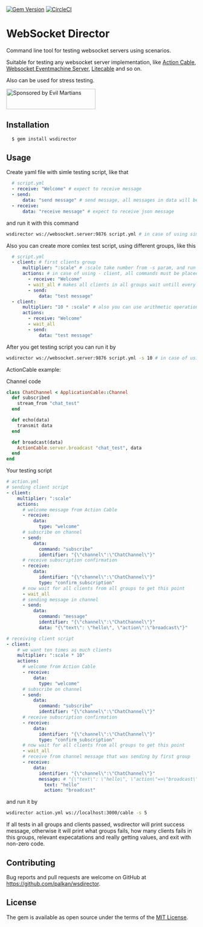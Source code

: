 [![Gem Version](https://badge.fury.io/rb/wsdirector.svg)](https://rubygems.org/gems/wsdirector) [![CircleCI](https://circleci.com/gh/palkan/wsdirector.svg?style=svg)](https://circleci.com/gh/palkan/wsdirector) 

# WebSocket Director

Command line tool for testing websocket servers using scenarios.

Suitable for testing any websocket server implementation, like [Action Cable](https://github.com/rails/rails/tree/master/actioncable), [Websocket Eventmachine Server](https://github.com/imanel/websocket-eventmachine-server), [Litecable](https://github.com/palkan/litecable) and so on.

Also can be used for stress testing.

<a href="https://evilmartians.com/">
<img src="https://evilmartians.com/badges/sponsored-by-evil-martians.svg" alt="Sponsored by Evil Martians" width="236" height="54"></a>

## Installation

```bash
  $ gem install wsdirector
```

## Usage

Create yaml file with simle testing script, like that

```yml
  # script.yml
  - receive: "Welcome" # expect to receive message
  - send:
      data: "send message" # send message, all messages in data will be parse to json
  - receive:
      data: "receive message" # expect to receive json message
```
and run it with this command
```bash
wsdirector ws://websocket.server:9876 script.yml # in case of using simple script
```

Also you can create more comlex test script, using different groups, like this
```yml
  # script.yml
  - client: # first clients group
      multiplier: ":scale" # :scale take number from -s param, and run :scale number of clients in this group
      actions: # in case of using - client, all commands must be placed in actions: instead of root
        - receive: "Welcome"
        - wait_all # makes all clients in all groups wait untill every client get this point, after that they all continue
        - send:
            data: "test message"
  - client:
      multiplier: "10 * :scale" # also you can use arithmetic operations in this expression, so in case of :scale = 10, in this group started 100 clients
      actions:
        - receive: "Welcome"
        - wait_all
        - send:
            data: "test message"
```
After you get testing script you can run it by
```bash
wsdirector ws://websocket.server:9876 script.yml -s 10 # in case of using script with multiple clients
```

ActionCable example:

Channel code
```ruby
class ChatChannel < ApplicationCable::Channel
  def subscribed
    stream_from "chat_test"
  end

  def echo(data)
    transmit data
  end

  def broadcast(data)
    ActionCable.server.broadcast "chat_test", data
  end
end
```

Your testing script
```yml
# action.yml
# sending client script
- client:
    multiplier: ":scale"
    actions:
      # welcome message from Action Cable
      - receive:
          data:
            type: "welcome"
      # subscribe on channel
      - send:
          data:
            command: "subscribe"
            identifier: "{\"channel\":\"ChatChannel\"}"
      # receive subscription confirmation
      - receive:
          data:
            identifier: "{\"channel\":\"ChatChannel\"}"
            type: "confirm_subscription"
      # now wait for all clients from all groups to get this point
      - wait_all
      # sending message in channel
      - send:
          data:
            command: "message"
            identifier: "{\"channel\":\"ChatChannel\"}"
            data: "{\"text\": \"hello\", \"action\":\"broadcast\"}"

# receiving client script
- client:
    # we want ten times as much clients
    multiplier: ":scale * 10"
    actions:
      # welcome from Action Cable
      - receive:
          data:
            type: "welcome"
      # subscribe on channel
      - send:
          data:
            command: "subscribe"
            identifier: "{\"channel\":\"ChatChannel\"}"
      # receive subscription confirmation
      - receive:
          data:
            identifier: "{\"channel\":\"ChatChannel\"}"
            type: "confirm_subscription"
      # now wait for all clients from all groups to get this point
      - wait_all
      # receive from channel message that was sending by first group
      - receive:
          data:
            identifier: "{\"channel\":\"ChatChannel\"}"
            message: # "{\"text\": \"hello\", \"action\"=>\"broadcast\"}"
              text: "hello"
              action: "broadcast"

```
and run it by
```bash
wsdirector action.yml ws://localhost:3000/cable -s 5
```

If all tests in all groups and clients passed, wsdirector will print success message,
otherwise it will print what groups fails, how many clients fails in this groups, relevant expecatations and really getting values, and exit with non-zero code.


## Contributing

Bug reports and pull requests are welcome on GitHub at https://github.com/palkan/wsdirector.


## License

The gem is available as open source under the terms of the [MIT License](http://opensource.org/licenses/MIT).
